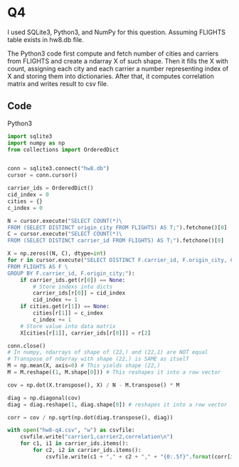 # Q4


I used SQLite3, Python3, and NumPy for this question. Assuming FLIGHTS table exists in hw8.db file.

The Python3 code first compute and fetch number of cities and carriers from FLIGHTS and create a ndarray X of such shape. Then it fills the X with count, assigning each city and each carrier a number representing index of X and storing them into dictionaries. After that, it computes correlation matrix and writes result to csv file.

## Code

Python3
```Python
import sqlite3
import numpy as np
from collections import OrderedDict 


conn = sqlite3.connect("hw8.db")
cursor = conn.cursor()

carrier_ids = OrderedDict()
cid_index = 0
cities = {}
c_index = 0

N = cursor.execute("SELECT COUNT(*)\
FROM (SELECT DISTINCT origin_city FROM FLIGHTS) AS T;").fetchone()[0]
C = cursor.execute("SELECT COUNT(*)\
FROM (SELECT DISTINCT carrier_id FROM FLIGHTS) AS T;").fetchone()[0]

X = np.zeros((N, C), dtype=int)
for r in cursor.execute("SELECT DISTINCT F.carrier_id, F.origin_city, COUNT(*) \
FROM FLIGHTS AS F \
GROUP BY F.carrier_id, F.origin_city;"):
    if carrier_ids.get(r[0]) == None:
        # Store indexs into dicts
        carrier_ids[r[0]] = cid_index
        cid_index += 1
    if cities.get(r[1]) == None:
        cities[r[1]] = c_index
        c_index += 1
    # Store value into data matrix
    X[cities[r[1]], carrier_ids[r[0]]] = r[2]

conn.close()
# In numpy, ndarrays of shape of (22,) and (22,1) are NOT equal
# Transpose of ndarray with shape (22,) is SAME as itself
M = np.mean(X, axis=0) # This yields shape (22,)
M = M.reshape((1, M.shape[0])) # This reshapes it into a row vector

cov = np.dot(X.transpose(), X) / N - M.transpose() * M

diag = np.diagonal(cov)
diag = diag.reshape(1, diag.shape[0]) # reshapes it into a row vector

corr = cov / np.sqrt(np.dot(diag.transpose(), diag))

with open("hw8-q4.csv", "w") as csvfile:
    csvfile.write("carrier1,carrier2,correlation\n")
    for c1, i1 in carrier_ids.items():
        for c2, i2 in carrier_ids.items():
            csvfile.write(c1 + "," + c2 + "," + "{0:.5f}".format(corr[i1, i2]) + "\n")

```